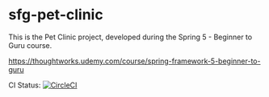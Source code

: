 # sfg-pet-clinic

This is the Pet Clinic project, developed during the Spring 5 - Beginner to Guru course.

https://thoughtworks.udemy.com/course/spring-framework-5-beginner-to-guru


CI Status: [![CircleCI](https://circleci.com/gh/fabiocarvalhotw/sfg-pet-clinic/tree/main.svg?style=svg)](https://circleci.com/gh/fabiocarvalhotw/sfg-pet-clinic/tree/main)